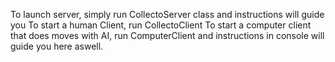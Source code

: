 To launch server, simply run CollectoServer class and instructions will guide you
To start a human Client, run CollectoClient
To start a computer client that does moves with AI, run ComputerClient and instructions in console will guide you here aswell.